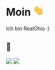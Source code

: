 # Moin <img src="https://raw.githubusercontent.com/Ohiomio/Ohiomio/readme/wave.gif" width="30px">
Ich bin RealOhio :)



## 🔧
![](https://img.shields.io/badge/Editor-Visual%20Studio%20Code-informational?style=flat&logo=visual-studio-code&logoColor=white&color=2bbc8a)
![](https://img.shields.io/badge/Code-JavaScript-informational?style=flat&logo=javascript&logoColor=white&color=2bbc8a)


  


